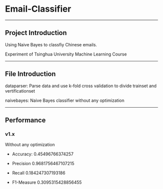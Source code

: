 # Email-Classifier

---

## Project Introduction

Using Naive Bayes to classfiy Chinese emails.

Experiment of Tsinghua University Machine Learning Course 

---

## File Introduction

dataparser: Parse data and use k-fold cross validation to divide trainset and vertificationset

naivebayes: Naive Bayes classifier without any optimization

---

## Performance

### v1.x

Without any optimization

- Accuracy:  0.45496766374257

- Precision 0.9681756467107215

- Recall 0.184247307193186

- F1-Measure 0.3095315428856455
